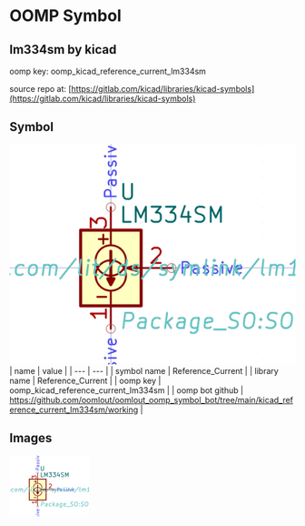 # OOMP Symbol  
## lm334sm  by kicad  
  
oomp key: oomp_kicad_reference_current_lm334sm  
  
source repo at: [https://gitlab.com/kicad/libraries/kicad-symbols](https://gitlab.com/kicad/libraries/kicad-symbols)  
## Symbol  
  
[![working.png](working_600.png)](working.png)  
| name | value | 
| --- | --- | 
| symbol name | Reference_Current | 
| library name | Reference_Current | 
| oomp key | oomp_kicad_reference_current_lm334sm | 
| oomp bot github | https://github.com/oomlout/oomlout_oomp_symbol_bot/tree/main/kicad_reference_current_lm334sm/working | 
## Images  
  
[![working.png](working_140.png)](working.png)  
